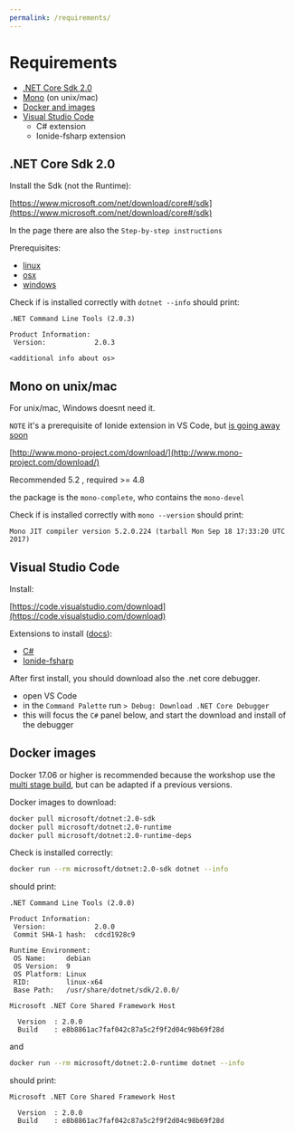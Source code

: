 ```yaml
---
permalink: /requirements/
---
```


# Requirements

- [.NET Core Sdk 2.0](#dotnetsdk)
- [Mono](#mono) (on unix/mac)
- [Docker and images](#docker)
- [Visual Studio Code](#vscode)
  - C# extension
  - Ionide-fsharp extension

<a name="dotnetsdk"></a>
## .NET Core Sdk 2.0

Install the Sdk (not the Runtime):

[https://www.microsoft.com/net/download/core#/sdk](https://www.microsoft.com/net/download/core#/sdk)

In the page there are also the `Step-by-step instructions`

Prerequisites:

- [linux](https://docs.microsoft.com/en-us/dotnet/core/linux-prerequisites?tabs=netcore2x)
- [osx](https://docs.microsoft.com/en-us/dotnet/core/macos-prerequisites)
- [windows](https://docs.microsoft.com/en-us/dotnet/core/windows-prerequisites?tabs=netcore2x)

Check if is installed correctly with `dotnet --info` should print:

```
.NET Command Line Tools (2.0.3)

Product Information:
 Version:            2.0.3

<additional info about os>
```

<a name="mono"></a>
## Mono on unix/mac

For unix/mac, Windows doesnt need it.

`NOTE` it's a prerequisite of Ionide extension in VS Code, but [is going away soon](https://github.com/ionide/ionide-vscode-fsharp/wiki/Version-3.13.0#experimental---use-net-core-fsautocomplete)

[http://www.mono-project.com/download/](http://www.mono-project.com/download/)

Recommended 5.2 , required >= 4.8

the package is the `mono-complete`, who contains the `mono-devel`

Check if is installed correctly with `mono --version` should print:

```
Mono JIT compiler version 5.2.0.224 (tarball Mon Sep 18 17:33:20 UTC 2017)
```

<a name="vscode"></a>
## Visual Studio Code

Install:

[https://code.visualstudio.com/download](https://code.visualstudio.com/download)

Extensions to install ([docs](https://code.visualstudio.com/docs/editor/extension-gallery)):

- [C#](https://marketplace.visualstudio.com/items?itemName=ms-vscode.csharp)
- [Ionide-fsharp](https://marketplace.visualstudio.com/items?itemName=Ionide.Ionide-fsharp)

After first install, you should download also the .net core debugger.

- open VS Code
- in the `Command Palette` run `> Debug: Download .NET Core Debugger`
- this will focus the `C#` panel below, and start the download and install of the debugger

<a name="docker"></a>
## Docker images

Docker 17.06 or higher is recommended because the workshop use the [multi stage build](https://docs.docker.com/engine/userguide/eng-image/multistage-build/), but can be adapted if a previous versions.

Docker images to download:

```bash
docker pull microsoft/dotnet:2.0-sdk
docker pull microsoft/dotnet:2.0-runtime
docker pull microsoft/dotnet:2.0-runtime-deps
```

Check is installed correctly:

```bash
docker run --rm microsoft/dotnet:2.0-sdk dotnet --info
```

should print:

```
.NET Command Line Tools (2.0.0)

Product Information:
 Version:            2.0.0
 Commit SHA-1 hash:  cdcd1928c9

Runtime Environment:
 OS Name:     debian
 OS Version:  9
 OS Platform: Linux
 RID:         linux-x64
 Base Path:   /usr/share/dotnet/sdk/2.0.0/

Microsoft .NET Core Shared Framework Host

  Version  : 2.0.0
  Build    : e8b8861ac7faf042c87a5c2f9f2d04c98b69f28d
```

and

```bash
docker run --rm microsoft/dotnet:2.0-runtime dotnet --info
```

should print:

```
Microsoft .NET Core Shared Framework Host

  Version  : 2.0.0
  Build    : e8b8861ac7faf042c87a5c2f9f2d04c98b69f28d
```
